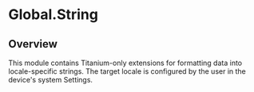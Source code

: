 # Global.String

<TypeHeader/>

## Overview

This module contains Titanium-only extensions for formatting data into locale-specific strings. 
The target locale is configured by the user in the device's system Settings.

<ApiDocs/>
